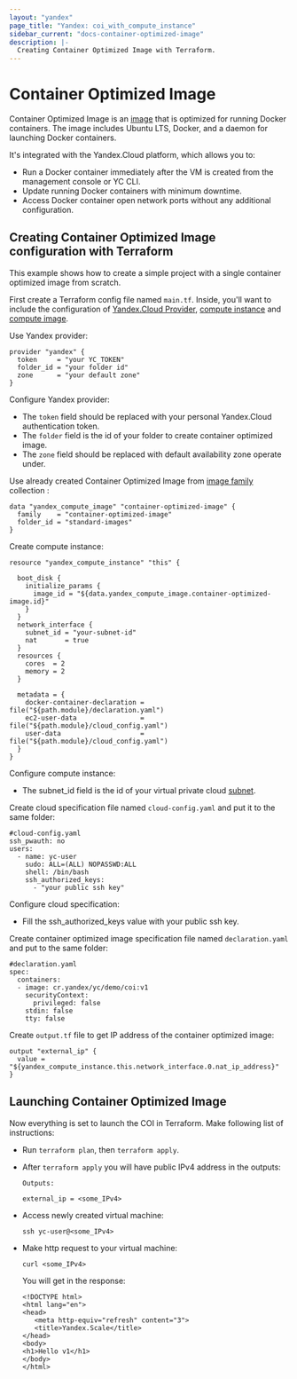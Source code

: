 ```yaml
---
layout: "yandex"
page_title: "Yandex: coi_with_compute_instance"
sidebar_current: "docs-container-optimized-image"
description: |-
  Creating Container Optimized Image with Terraform.
---
```


# Container Optimized Image

Container Optimized Image is an [image](https://cloud.yandex.com/docs/compute/concepts/image) that is optimized for running Docker containers. 
The image includes Ubuntu LTS, Docker, and a daemon for launching Docker containers.

It's integrated with the Yandex.Cloud platform, which allows you to:

* Run a Docker container immediately after the VM is created from the management console or YC CLI.
* Update running Docker containers with minimum downtime.
* Access Docker container open network ports without any additional configuration.

## Creating Container Optimized Image configuration with Terraform

This example shows how to create a simple project with a single container optimized image from scratch.
 
First create a Terraform config file named ```main.tf```. Inside, you'll want to include the configuration of 
[Yandex.Cloud Provider](https://www.terraform.io/docs/providers/yandex/index.html), 
[compute instance](https://www.terraform.io/docs/providers/yandex/r/compute_instance.html)
and [compute image](https://www.terraform.io/docs/providers/yandex/d/datasource_compute_image.html).

Use Yandex provider:

```hcl
provider "yandex" {
  token     = "your YC_TOKEN"
  folder_id = "your folder id"
  zone      = "your default zone"
}
```

Configure Yandex provider:

* The `token` field should be replaced with your personal Yandex.Cloud authentication token.
* The `folder` field is the id of your folder to create container optimized image.
* The `zone` field should be replaced with default availability zone operate under.

Use already created Container Optimized Image from [image family](https://cloud.yandex.com/docs/compute/concepts/images#family) collection :

```hcl
data "yandex_compute_image" "container-optimized-image" {
  family    = "container-optimized-image"
  folder_id = "standard-images"
}
```

Create compute instance:

```hcl
resource "yandex_compute_instance" "this" {

  boot_disk {
    initialize_params {
      image_id = "${data.yandex_compute_image.container-optimized-image.id}"
    }
  }
  network_interface {
    subnet_id = "your-subnet-id"
    nat       = true
  }
  resources {
    cores  = 2
    memory = 2
  }

  metadata = {
    docker-container-declaration = file("${path.module}/declaration.yaml")
    ec2-user-data                = file("${path.module}/cloud_config.yaml")
    user-data                    = file("${path.module}/cloud_config.yaml")
  }
}
```

Configure compute instance:

* The subnet_id field is the id of your virtual private cloud [subnet](https://www.terraform.io/docs/providers/yandex/d/datasource_vpc_subnet.html).

Create cloud specification file named  ```cloud-config.yaml``` and put it to the same folder:

```hcl
#cloud-config.yaml
ssh_pwauth: no
users:
  - name: yc-user
    sudo: ALL=(ALL) NOPASSWD:ALL
    shell: /bin/bash
    ssh_authorized_keys:
      - "your public ssh key"
```

Configure cloud specification:

* Fill the ssh_authorized_keys value with your public ssh key.

Create container optimized image specification file named ```declaration.yaml``` and put to the same folder:

```hcl
#declaration.yaml
spec:
  containers:
  - image: cr.yandex/yc/demo/coi:v1
    securityContext:
      privileged: false
    stdin: false
    tty: false
```

Create ```output.tf``` file to get IP address of the container optimized image:

```hcl
output "external_ip" {
  value = "${yandex_compute_instance.this.network_interface.0.nat_ip_address}"
}
```

## Launching Container Optimized Image

Now everything is set to launch the COI in Terraform. Make following list of instructions:

* Run ```terraform plan```, then ```terraform apply```.

* After ```terraform apply``` you will have public IPv4 address in the outputs:
  
  ```hcl
  Outputs:

  external_ip = <some_IPv4>
  ```
* Access newly created virtual machine:
  
  ```hcl
  ssh yc-user@<some_IPv4>
  ```

* Make http request to your virtual machine:
  
  ```hcl
  curl <some_IPv4>
  ```
  
  You will get in the response:
  
  ```hcl
  <!DOCTYPE html>
  <html lang="en">
  <head>
     <meta http-equiv="refresh" content="3">
     <title>Yandex.Scale</title>
  </head>
  <body>
  <h1>Hello v1</h1>
  </body>
  </html>
  ```